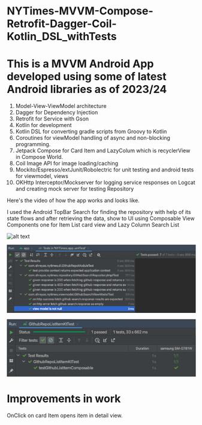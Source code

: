 # NYTimes-MVVM-Compose-Retrofit-Dagger-Coil-Kotlin_DSL_withTests

# This is a MVVM Android App developed using some of latest Android libraries as of 2023/24

1. Model-View-ViewModel architecture
2. Dagger for Dependency Injection
3. Retrofit for Service with Gson
4. Kotlin for development
5. Kotlin DSL for converting gradle scripts from Groovy to Kotlin
6. Coroutines for viewModel handling of async and non-blocking programming.
7. Jetpack Compose for Card Item and LazyColum which is recyclerView in Compose World.
8. Coil Image API for image loading/caching
9. Mockito/Espresso/extJunit/Robolectric for unit testing and android tests for viewmodel, views
10. OKHttp Interceptor/Mockserver for logging service responses on Logcat and creating mock server for testing Repository

Here's the video of how the app works and looks like. 

I used the Android TopBar Search for finding the repository with help of 
its state flows and after retrieving the data, show to UI using Composable 
View Components one for Item List card view and Lazy Column Search List

![alt text](images/GitHubRepo_List.gif)

![alt text](images/UnitTestRuns.png)

![alt text](images/ComposableTestRun.png)

# Improvements in work

OnClick on card Item opens item in detail view.

